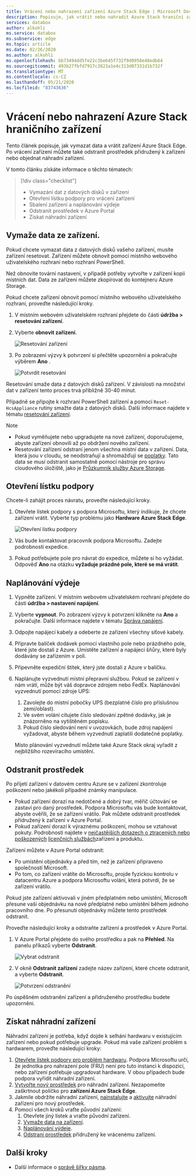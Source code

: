 ```yaml
---
title: Vrácení nebo nahrazení zařízení Azure Stack Edge | Microsoft Docs
description: Popisuje, jak vrátit nebo nahradit Azure Stack hraniční zařízení.
services: databox
author: alkohli
ms.service: databox
ms.subservice: edge
ms.topic: article
ms.date: 02/26/2020
ms.author: alkohli
ms.openlocfilehash: bb73494dd5fe22c3be645f732f9d0958e48edb64
ms.sourcegitcommit: 493b27fbfd7917c3823a1e4c313d07331d1b732f
ms.translationtype: MT
ms.contentlocale: cs-CZ
ms.lasthandoff: 05/21/2020
ms.locfileid: "83743636"
---
```

# <a name="return-or-replace-your-azure-stack-edge-device"></a>Vrácení nebo nahrazení Azure Stack hraničního zařízení

Tento článek popisuje, jak vymazat data a vrátit zařízení Azure Stack Edge. Po vrácení zařízení můžete také odstranit prostředek přidružený k zařízení nebo objednat náhradní zařízení.

V tomto článku získáte informace o těchto tématech:

> [!div class="checklist"]
> * Vymazání dat z datových disků v zařízení
> * Otevření lístku podpory pro vrácení zařízení
> * Sbalení zařízení a naplánování výdeje
> * Odstranit prostředek v Azure Portal
> * Získat náhradní zařízení

## <a name="erase-data-from-the-device"></a>Vymaže data ze zařízení.

Pokud chcete vymazat data z datových disků vašeho zařízení, musíte zařízení resetovat. Zařízení můžete obnovit pomocí místního webového uživatelského rozhraní nebo rozhraní PowerShell.

Než obnovíte tovární nastavení, v případě potřeby vytvořte v zařízení kopii místních dat. Data ze zařízení můžete zkopírovat do kontejneru Azure Storage.

Pokud chcete zařízení obnovit pomocí místního webového uživatelského rozhraní, proveďte následující kroky.

1. V místním webovém uživatelském rozhraní přejdete do části **údržba > resetování zařízení**.
2. Vyberte **obnovit zařízení**.

    ![Resetování zařízení](media/azure-stack-edge-return-device/device-reset-1.png)

3. Po zobrazení výzvy k potvrzení si přečtěte upozornění a pokračujte výběrem **Ano** .

    ![Potvrdit resetování](media/azure-stack-edge-return-device/device-reset-2.png)  

Resetování smaže data z datových disků zařízení. V závislosti na množství dat v zařízení tento proces trvá přibližně 30-40 minut.

Případně se připojte k rozhraní PowerShell zařízení a pomocí `Reset-HcsAppliance` rutiny smažte data z datových disků. Další informace najdete v tématu [resetování zařízení](azure-stack-edge-connect-powershell-interface.md#reset-your-device).

> [!NOTE]
> - Pokud vyměňujete nebo upgradujete na nové zařízení, doporučujeme, abyste zařízení obnovili až po obdržení nového zařízení.
> - Resetování zařízení odstraní jenom všechna místní data v zařízení. Data, která jsou v cloudu, se neodstraňují a shromažďují se [poplatky](https://azure.microsoft.com/pricing/details/storage/). Tato data se musí odstranit samostatně pomocí nástroje pro správu cloudového úložiště, jako je [Průzkumník služby Azure Storage](https://azure.microsoft.com/features/storage-explorer/).

## <a name="open-a-support-ticket"></a>Otevření lístku podpory

Chcete-li zahájit proces návratu, proveďte následující kroky.

1. Otevřete lístek podpory s podpora Microsoftu, který indikuje, že chcete zařízení vrátit. Vyberte typ problému jako **Hardware Azure Stack Edge**.

    ![Otevření lístku podpory](media/azure-stack-edge-return-device/open-support-ticket-1.png)  

2. Vás bude kontaktovat pracovník podpora Microsoftu. Zadejte podrobnosti expedice.
3. Pokud potřebujete pole pro návrat do expedice, můžete si ho vyžádat. Odpověď **Ano** na otázku **vyžaduje prázdné pole, které se má vrátit**.


## <a name="schedule-a-pickup"></a>Naplánování výdeje

1. Vypněte zařízení. V místním webovém uživatelském rozhraní přejdete do části **údržba > nastavení napájení**.
2. Vyberte **vypnout**. Po zobrazení výzvy k potvrzení klikněte na **Ano** a pokračujte. Další informace najdete v tématu [Správa napájení](data-box-gateway-manage-access-power-connectivity-mode.md#manage-power).
3. Odpojte napájecí kabely a odeberte ze zařízení všechny síťové kabely.
4. Připravte balíček dodávek pomocí vlastního pole nebo prázdného pole, které jste dostali z Azure. Umístěte zařízení a napájecí šňůry, které byly dodávány se zařízením v poli.
5. Připevněte expediční štítek, který jste dostali z Azure v balíčku.
6. Naplánujte vyzvednutí místní přepravní službou. Pokud se zařízení v nám vrátí, může být váš dopravce zdrojem nebo FedEx. Naplánování vyzvednutí pomocí zdroje UPS:

    1. Zavolejte do místní pobočky UPS (bezplatné číslo pro příslušnou zemi/oblast).
    2. Ve svém volání citujete číslo sledování zpětné dodávky, jak je znázorněno na vytištěném popisku.
    3. Pokud číslo sledování není v uvozovkách, bude zdroj napájení vyžadovat, abyste během vyzvednutí zaplatili dodatečné poplatky.

    Místo plánování vyzvednutí můžete také Azure Stack okraj vyřadit z nejbližšího rozevíracího umístění.

## <a name="delete-the-resource"></a>Odstranit prostředek

Po přijetí zařízení v datovém centru Azure se v zařízení zkontroluje poškození nebo jakékoli případné známky manipulace.

- Pokud zařízení dorazí na nedotčené a dobrý tvar, měřič účtování se zastaví pro daný prostředek. Podpora Microsoftu vás bude kontaktovat, abyste ověřili, že se zařízení vrátilo. Pak můžete odstranit prostředek přidružený k zařízení v Azure Portal.
- Pokud zařízení dorazí k výraznému poškození, mohou se vztahovat pokuty. Podrobnosti najdete v [nejčastějších dotazech o ztracených nebo poškozených](https://azure.microsoft.com/pricing/details/databox/edge/) [licenčních službách](https://www.microsoft.com/licensing/product-licensing/products)zařízení a produktu.  


Zařízení můžete v Azure Portal odstranit:
-    Po umístění objednávky a před tím, než je zařízení připraveno společností Microsoft.
-    Po tom, co zařízení vrátíte do Microsoftu, projde fyzickou kontrolu v datacentru Azure a podpora Microsoftu volání, která potvrdí, že se zařízení vrátilo.

Pokud jste zařízení aktivovali v jiném předplatném nebo umístění, Microsoft přesune vaši objednávku na nové předplatné nebo umístění během jednoho pracovního dne. Po přesunutí objednávky můžete tento prostředek odstranit.


Proveďte následující kroky a odstraňte zařízení a prostředek v Azure Portal.

1. V Azure Portal přejdete do svého prostředku a pak na **Přehled**. Na panelu příkazů vyberte **Odstranit**.

    ![Vybrat odstranit](media/azure-stack-edge-return-device/delete-resource-1.png)

2. V okně **Odstranit zařízení** zadejte název zařízení, které chcete odstranit, a vyberte **Odstranit**.

    ![Potvrzení odstranění](media/azure-stack-edge-return-device/delete-resource-2.png)

Po úspěšném odstranění zařízení a přidruženého prostředku budete upozorněni.

## <a name="get-a-replacement-device"></a>Získat náhradní zařízení

Náhradní zařízení je potřeba, když dojde k selhání hardwaru v existujícím zařízení nebo pokud potřebuje upgrade. Pokud má vaše zařízení problém s hardwarem, proveďte následující kroky:

1. [Otevřete lístek podpory pro problém hardwaru](#open-a-support-ticket). Podpora Microsoftu určí, že jednotka pro nahrazení pole (FRU) není pro tuto instanci k dispozici, nebo zařízení potřebuje upgradovat hardware. V obou případech bude podpora vyřídit náhradní zařízení.
2. [Vytvořte nový prostředek](azure-stack-edge-deploy-prep.md#create-a-new-resource) pro náhradní zařízení. Nezapomeňte zaškrtnout políčko pro **zařízení Azure Stack Edge**. 
3. Jakmile obdržíte náhradní zařízení, [nainstalujte](azure-stack-edge-deploy-install.md) a [aktivujte](azure-stack-edge-deploy-connect-setup-activate.md) náhradní zařízení pro nový prostředek.
4. Pomocí všech kroků vraťte původní zařízení:
    1. Otevřete jiný lístek a vraťte původní zařízení.
    2. [Vymaže data na zařízení](#erase-data-from-the-device).
    3. [Naplánování výdeje](#schedule-a-pickup).
    5. [Odstraní prostředek](#delete-the-resource) přidružený ke vrácenému zařízení.



## <a name="next-steps"></a>Další kroky

- Další informace o [správě šířky pásma](azure-stack-edge-manage-bandwidth-schedules.md).
